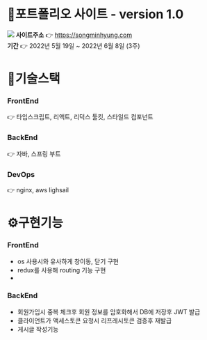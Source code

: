 # 📌포트폴리오 사이트 - version 1.0
![](https://user-images.githubusercontent.com/43428643/175229509-a296e805-d158-424d-b2b7-0ac4e942e41a.png)
**사이트주소** 👉 https://songminhyung.com  
**기간** 👉 2022년 5월 19일 ~ 2022년 6월 8일 (3주)

# 🔧기술스택
### FrontEnd 
👉 타입스크립트, 리액트, 리덕스 툴킷, 스타일드 컴포넌트 
### BackEnd 
👉 자바, 스프링 부트  
### DevOps 
👉 nginx, aws lighsail  

# ⚙️구현기능
### FrontEnd
- os 사용시와 유사하게 창이동, 닫기 구현
- redux를 사용해 routing 기능 구현
- 

### BackEnd
- 회원가입시 중복 체크후 회원 정보를 암호화해서 DB에 저장후 JWT 발급
- 클라이언트가 액세스토큰 요청시 리프레시토큰 검증후 재발급
- 게시글 작성기능

